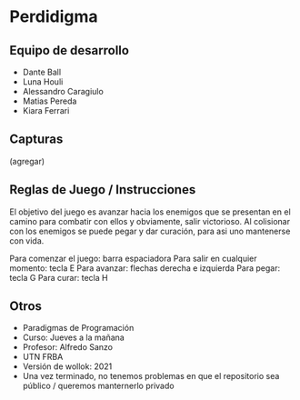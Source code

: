 # Perdidigma

## Equipo de desarrollo

- Dante Ball
- Luna Houli
- Alessandro Caragiulo
- Matias Pereda
- Kiara Ferrari

## Capturas

(agregar)

## Reglas de Juego / Instrucciones

El objetivo del juego es avanzar hacia los enemigos que se presentan en el camino para combatir con ellos y obviamente, salir victorioso. Al colisionar con los enemigos se puede pegar y dar curación, para asi uno mantenerse con vida. 

Para comenzar el juego: barra espaciadora
Para salir en cualquier momento: tecla E
Para avanzar: flechas derecha e izquierda
Para pegar: tecla G
Para curar: tecla H


## Otros

- Paradigmas de Programación
- Curso: Jueves a la mañana
- Profesor: Alfredo Sanzo
- UTN FRBA
- Versión de wollok: 2021
- Una vez terminado, no tenemos problemas en que el repositorio sea público / queremos manternerlo privado
